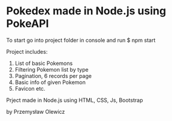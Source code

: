 # Pokedex made in Node.js using PokeAPI

To start go into project folder in console and run $ npm start

Project includes:

1. List of basic Pokemons
2. Filtering Pokemon list by type
3. Pagination, 6 records per page
4. Basic info of given Pokemon
5. Favicon etc.

Prject made in Node.js using HTML, CSS, Js, Bootstrap

by Przemysław Olewicz
